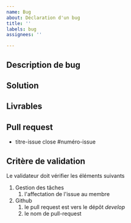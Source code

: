 ```yaml
---
name: Bug
about: Déclaration d'un bug
title: ''
labels: bug
assignees: ''

---
```


## Description de bug


## Solution 


##  Livrables

## Pull request 
- titre-issue close #numéro-issue

##  Critère de validation

Le validateur doit vérifier les éléments suivants 

1. Gestion des tâches 
   1. l'affectation de l'issue au membre
2. Github
   1. le pull request est vers le dépôt *develop*
   2. le nom de pull-request
